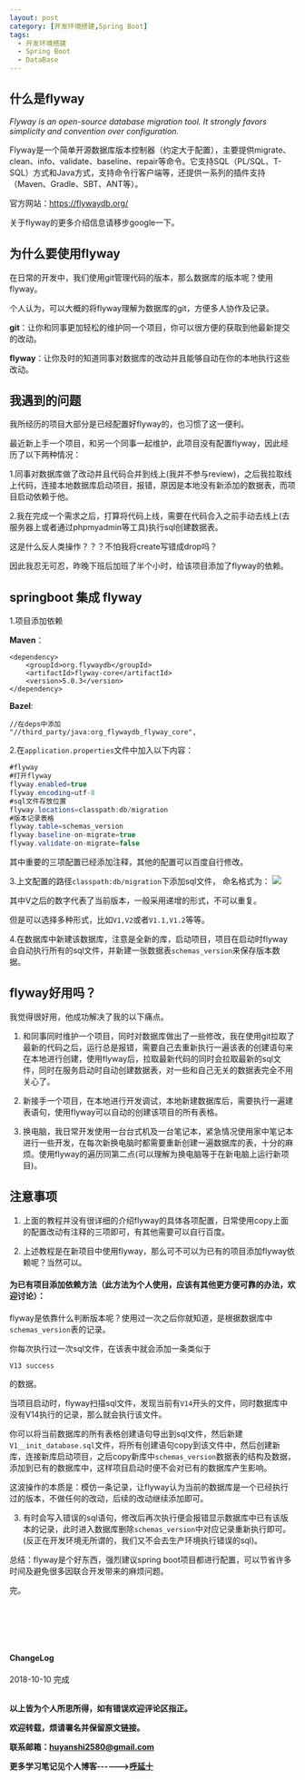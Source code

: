 ```yaml
---
layout: post
category: [开发环境搭建,Spring Boot]
tags:
  - 开发环境搭建
  - Spring Boot
  - DataBase
---
```


## 什么是flyway

*Flyway is an open-source database migration tool. It strongly favors simplicity and convention over configuration.*

Flyway是一个简单开源数据库版本控制器（约定大于配置），主要提供migrate、clean、info、validate、baseline、repair等命令。它支持SQL（PL/SQL、T-SQL）方式和Java方式，支持命令行客户端等，还提供一系列的插件支持（Maven、Gradle、SBT、ANT等）。

官方网站：<a href="https://flywaydb.org/">https://flywaydb.org/</a>

关于flyway的更多介绍信息请移步google一下。

## 为什么要使用flyway

在日常的开发中，我们使用git管理代码的版本，那么数据库的版本呢？使用flyway。

个人认为，可以大概的将flyway理解为数据库的git，方便多人协作及记录。

**git**：让你和同事更加轻松的维护同一个项目，你可以很方便的获取到他最新提交的改动。

**flyway**：让你及时的知道同事对数据库的改动并且能够自动在你的本地执行这些改动。


## 我遇到的问题

我所经历的项目大部分是已经配置好flyway的，也习惯了这一便利。

最近新上手一个项目，和另一个同事一起维护，此项目没有配置flyway，因此经历了以下两种情况：

1.同事对数据库做了改动并且代码合并到线上(我并不参与review)，之后我拉取线上代码，连接本地数据库启动项目，报错，原因是本地没有新添加的数据表，而项目启动依赖于他。

2.我在完成一个需求之后，打算将代码上线，需要在代码合入之前手动去线上(去服务器上或者通过phpmyadmin等工具)执行sql创建数据表。

这是什么反人类操作？？？不怕我将create写错成drop吗？

因此我忍无可忍，昨晚下班后加班了半个小时，给该项目添加了flyway的依赖。

## springboot 集成 flyway

1.项目添加依赖

**Maven**：
```
<dependency>
	<groupId>org.flywaydb</groupId>
	<artifactId>flyway-core</artifactId>
	<version>5.0.3</version>
</dependency>
```
**Bazel**:
```
//在deps中添加
"//third_party/java:org_flywaydb_flyway_core",
```

2.在```application.properties```文件中加入以下内容：

```java
#flyway
#打开flyway
flyway.enabled=true
flyway.encoding=utf-8
#sql文件存放位置
flyway.locations=classpath:db/migration
#版本记录表格
flyway.table=schemas_version
flyway.baseline-on-migrate=true
flyway.validate-on-migrate=false
```

其中重要的三项配置已经添加注释，其他的配置可以百度自行修改。

3.上文配置的路径```classpath:db/migration```下添加sql文件，
命名格式为：
![](http://img.couplecoders.tech/markdown-img-paste-20181011000114503.png)

其中V之后的数字代表了当前版本，一般采用递增的形式，不可以重复。

但是可以选择多种形式，比如```V1,V2```或者```V1.1,V1.2```等等。

4.在数据库中新建该数据库，注意是全新的库，启动项目，项目在启动时flyway会自动执行所有的sql文件，并新建一张数据表```schemas_version```来保存版本数据。


## flyway好用吗？
我觉得很好用，他成功解决了我的以下痛点。

1. 和同事同时维护一个项目，同时对数据库做出了一些修改，我在使用git拉取了最新的代码之后，运行总是报错，需要自己去重新执行一遍该表的创建语句来在本地进行创建，使用flyway后，拉取最新代码的同时会拉取最新的sql文件，同时在服务启动时自动创建数据表，对一些和自己无关的数据表完全不用关心了。

2. 新接手一个项目，在本地进行开发调试，本地新建数据库后，需要执行一遍建表语句，使用flyway可以自动的创建该项目的所有表格。

3. 换电脑，我日常开发使用一台台式机及一台笔记本，紧急情况使用家中笔记本进行一些开发，在每次新换电脑时都需要重新创建一遍数据库的表，十分的麻烦。使用flyway的遍历同第二点(可以理解为换电脑等于在新电脑上运行新项目)。

## 注意事项

1. 上面的教程并没有很详细的介绍flyway的具体各项配置，日常使用copy上面的配置改动有注释的三项即可，有其他需要可以自行百度。

2. 上述教程是在新项目中使用flyway，那么可不可以为已有的项目添加flyway依赖呢？当然可以。


#### 为已有项目添加依赖方法（此方法为个人使用，应该有其他更方便可靠的办法，欢迎讨论）：

flyway是依靠什么判断版本呢？使用过一次之后你就知道，是根据数据库中```schemas_version```表的记录。

你每次执行过一次sql文件，在该表中就会添加一条类似于

```
V13 success
```
的数据。

当项目启动时，flyway扫描sql文件，发现当前有```V14```开头的文件，同时数据库中没有V14执行的记录，那么就会执行该文件。

你可以将当前数据库的所有表格创建语句导出到sql文件，然后新建```V1__init_database.sql```文件，将所有创建语句copy到该文件中，然后创建新库，连接新库启动项目，之后copy新库中```schemas_version```数据表的结构及数据，添加到已有的数据库中，这样项目启动时便不会对已有的数据库产生影响。

这波操作的本质是：模仿一条记录，让flyway认为当前的数据库是一个已经执行过的版本，不做任何的改动，后续的改动继续添加即可。

3. 有时会写入错误的sql语句，修改后再次执行便会报错显示数据库中已有该版本的记录，此时进入数据库删除```schemas_version```中对应记录重新执行即可。(反正在开发环境无所谓的，我们又不会去生产环境执行错误的sql)。


总结：flyway是个好东西，强烈建议spring boot项目都进行配置，可以节省许多时间及避免很多因联合开发带来的麻烦问题。

完。


<br>
<br>
<br>
<br>
<h4>ChangeLog</h4>
2018-10-10 完成
<br>
<br>




**以上皆为个人所思所得，如有错误欢迎评论区指正。**

**欢迎转载，烦请署名并保留原文链接。**

**联系邮箱：huyanshi2580@gmail.com**

**更多学习笔记见个人博客------><a href="{{ site.baseurl }}/">呼延十</a>**
